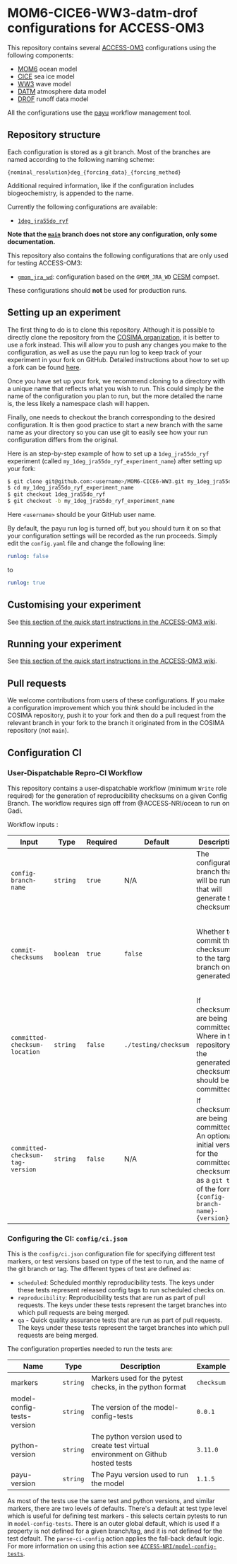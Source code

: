 # MOM6-CICE6-WW3-datm-drof configurations for ACCESS-OM3

This repository contains several
[ACCESS-OM3](https://github.com/COSIMA/access-om3) configurations using the
following components:

- [MOM6](https://mom6.readthedocs.io/) ocean model
- [CICE](https://github.com/CICE-Consortium/CICE) sea ice model
- [WW3](https://github.com/NOAA-EMC/WW3) wave model
- [DATM](https://escomp.github.io/CDEPS/versions/master/html/datm.html) atmosphere data model
- [DROF](https://escomp.github.io/CDEPS/versions/master/html/drof.html) runoff data model

All the configurations use the [payu](https://payu.readthedocs.io/en/latest/)
workflow management tool.


## Repository structure

Each configuration is stored as a git branch. Most of the branches are named
according to the following naming scheme:

`{nominal_resolution}deg_{forcing_data}_{forcing_method}`

Additional required information, like if the configuration includes
biogeochemistry, is appended to the name.

Currently the following configurations are available:

- [`1deg_jra55do_ryf`](https://github.com/COSIMA/MOM6-CICE6-WW3/tree/1deg_jra55do_ryf)

**Note that the [`main`](https://github.com/COSIMA/MOM6-CICE6-WW3/tree/main)
branch does not store any configuration, only some documentation.**

This repository also contains the following configurations that are only used
for testing ACCESS-OM3:

- [`gmom_jra_wd`](https://github.com/COSIMA/MOM6-CICE6-WW3/tree/gmom_jra_wd):
  configuration based on the `GMOM_JRA_WD`
  [CESM](https://github.com/ESCOMP/CMEPS/) compset.

These configurations should **not** be used for production runs.


## Setting up an experiment

The first thing to do is to clone this repository. Although it is possible to
directly clone the repository from the [COSIMA
organization](https://github.com/COSIMA/), it is better to use a fork
instead. This will allow you to push any changes you make to the configuration,
as well as use the payu run log to keep track of your experiment in your fork on
GitHub. Detailed instructions about how to set up a fork can be found
[here](https://docs.github.com/en/get-started/quickstart/fork-a-repo).

Once you have set up your fork, we recommend cloning to a directory with a
unique name that reflects what you wish to run. This could simply be the name of
the configuration you plan to run, but the more detailed the name is, the less
likely a namespace clash will happen.

Finally, one needs to checkout the branch corresponding to the desired
configuration. It is then good practice to start a new branch with the same name
as your directory so you can use git to easily see how your run configuration
differs from the original.

Here is an step-by-step example of how to set up a `1deg_jra55do_ryf` experiment
(called `my_1deg_jra55do_ryf_experiment_name`) after setting up your fork:

```bash
$ git clone git@github.com:<username>/MOM6-CICE6-WW3.git my_1deg_jra55do_ryf_experiment_name
$ cd my_1deg_jra55do_ryf_experiment_name
$ git checkout 1deg_jra55do_ryf
$ git checkout -b my_1deg_jra55do_ryf_experiment_name
```

Here `<username>` should be your GitHub user name.

By default, the payu run log is turned off, but you should turn it on so that
your configuration settings will be recorded as the run proceeds. Simply edit
the `config.yaml` file and change the following line:

```yaml
runlog: false
```
to
```yaml
runlog: true
```


## Customising your experiment

See [this section of the quick start instructions in the ACCESS-OM3
wiki](https://github.com/COSIMA/access-om3/wiki/Quick-start#customising-your-experiment).


## Running your experiment

See [this section of the quick start instructions in the ACCESS-OM3
wiki](https://github.com/COSIMA/access-om3/wiki/Quick-start#running).


## Pull requests

We welcome contributions from users of these configurations. If you make a
configuration improvement which you think should be included in the COSIMA
repository, push it to your fork and then do a pull request from the relevant
branch in your fork to the branch it originated from in the COSIMA repository
(not `main`).

## Configuration CI

### User-Dispatchable Repro-CI Workflow

This repository contains a user-dispatchable workflow (minimum `Write` role required) for the generation of reproducibility checksums on a given Config Branch. The workflow requires sign off from @ACCESS-NRI/ocean to run on Gadi.

Workflow inputs :

| Input | Type | Required | Default | Description | Example | Notes |
| ----- | ---- | -------- | ------- | ----------- | ------- | ----- |
| `config-branch-name` | `string` | `true` | N/A | The configuration branch that will be run that will generate the checksums | `dev-025deg_jra55do_ryf` | This can be any branch - not just `release` or `dev` branches |
| `commit-checksums` | `boolean` | `true` | `false` | Whether to commit the checksums to the target branch once generated | `true` | If unchecked, the checksums are still accessible as a workflow run artifact |
| `committed-checksum-location` | `string` | `false` | `./testing/checksum` | If checksums are being committed: Where in the repository the generated checksums should be committed | `./some/dir` | Requires the path starting with `.` |
| `committed-checksum-tag-version` | `string` | `false` | N/A | If checksums are being committed: An optional initial version for the committed checksums as a `git tag` of the form `{config-branch-name}-{version}` | `1.0` | If left blank, no tag will be added |

### Configuring the CI: `config/ci.json`

This is the `config/ci.json` configuration file for specifying different test markers, or test versions based on type of the test to run, and the name of the git branch or tag. The different types of test are defined as:

- `scheduled`: Scheduled monthly reproducibility tests. The keys under these tests represent released config tags to run scheduled checks on.
- `reproducibility`: Reproducibility tests that are run as part of pull requests. The keys under these tests represent the target branches into which pull requests are being merged.
- `qa` - Quick quality assurance tests that are run as part of pull requests. The keys under these tests represent the target branches into which pull requests are being merged.

The configuration properties needed to run the tests are:

| Name | Type | Description |  Example |
| ---- | ---- | ----------- | -------- |
| markers | `string` | Markers used for the pytest checks, in the python format | `checksum` |
| model-config-tests-version | `string` | The version of the model-config-tests | `0.0.1` |
| python-version | `string` | The python version used to create test virtual environment on Github hosted tests | `3.11.0` |
| payu-version | `string` | The Payu version used to run the model | `1.1.5` |

As most of the tests use the same test and python versions, and similar markers, there are two levels of defaults. There's a default at test type level which is useful for defining test markers - this selects certain pytests to run in `model-config-tests`. There is an outer global default, which is used if a property is not defined for a given branch/tag, and it is not defined for the test default. The `parse-ci-config` action applies the fall-back default logic. For more information on using this action see [`ACCESS-NRI/model-config-tests`](https://github.com/ACCESS-NRI/model-config-tests/).
